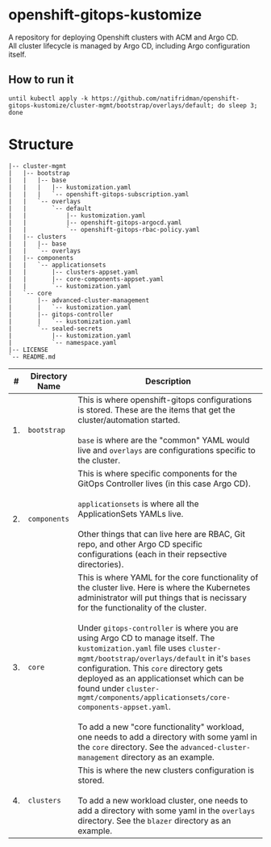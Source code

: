 # openshift-gitops-kustomize
A repository for deploying Openshift clusters with ACM and Argo CD.  
All cluster lifecycle is managed by Argo CD, including Argo configuration itself.

## How to run it
```shell
until kubectl apply -k https://github.com/natifridman/openshift-gitops-kustomize/cluster-mgmt/bootstrap/overlays/default; do sleep 3; done
```

# Structure
```shell
|-- cluster-mgmt
|   |-- bootstrap
|   |   |-- base
|   |   |   |-- kustomization.yaml
|   |   |   `-- openshift-gitops-subscription.yaml
|   |   `-- overlays
|   |       `-- default
|   |           |-- kustomization.yaml
|   |           |-- openshift-gitops-argocd.yaml
|   |           `-- openshift-gitops-rbac-policy.yaml
|   |-- clusters
|   |   |-- base
|   |   `-- overlays
|   |-- components
|   |   `-- applicationsets
|   |       |-- clusters-appset.yaml
|   |       |-- core-components-appset.yaml
|   |       `-- kustomization.yaml
|   `-- core
|       |-- advanced-cluster-management
|       |   `-- kustomization.yaml
|       |-- gitops-controller
|       |   `-- kustomization.yaml
|       `-- sealed-secrets
|           |-- kustomization.yaml
|           `-- namespace.yaml
|-- LICENSE
`-- README.md
```

|#|Directory Name|Description|
|---|----------------|-----------------|
| 1. | `bootstrap` | This is where openshift-gitops configurations is stored. These are the items that get the cluster/automation started. <br /><br /> `base` is where are the "common" YAML would live and `overlays` are configurations specific to the cluster. |
| 2. | `components` | This is where specific components for the GitOps Controller lives (in this case Argo CD).<br /><br />`applicationsets` is where all the ApplicationSets YAMLs live.<br /><br />Other things that can live here are RBAC, Git repo, and other Argo CD specific configurations (each in their repsective directories). |
| 3. | `core` | This is where YAML for the core functionality of the cluster live. Here is where the Kubernetes administrator will put things that is necissary for the functionality of the cluster.<br /><br />Under `gitops-controller` is where you are using Argo CD to manage itself. The `kustomization.yaml` file uses `cluster-mgmt/bootstrap/overlays/default` in it's `bases` configuration. This `core` directory gets deployed as an applicationset which can be found under `cluster-mgmt/components/applicationsets/core-components-appset.yaml`.<br /><br />To add a new "core functionality" workload, one needs to add a directory with some yaml in the `core` directory. See the `advanced-cluster-management` directory as an example.|
| 4. | `clusters` | This is where the new clusters configuration is stored. <br /><br /> To add a new workload cluster, one needs to add a directory with some yaml in the `overlays` directory. See the `blazer` directory as an example.|